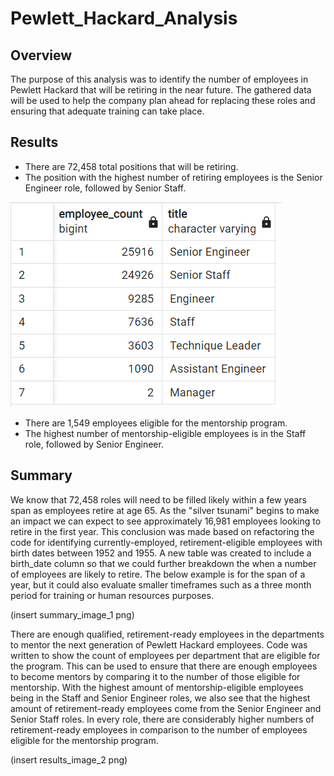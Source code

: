 # Pewlett_Hackard_Analysis


## Overview

The purpose of this analysis was to identify the number of employees in Pewlett Hackard that will be retiring in the near future. The gathered data will be used to help the company plan ahead for replacing these roles and ensuring that adequate training can take place. 


## Results

- There are 72,458 total positions that will be retiring.
- The position with the highest number of retiring employees is the Senior Engineer role, followed by Senior Staff.

![Image 1](https://github.com/Aleahkita/Pewlett_Hackard_Analysis/blob/main/results_image_1.png)

- There are 1,549 employees eligible for the mentorship program.
- The highest number of mentorship-eligible employees is in the Staff role, followed by Senior Engineer.


## Summary

We know that 72,458 roles will need to be filled likely within a few years span as employees retire at age 65. As the "silver tsunami" begins to make an impact we can expect to see approximately 16,981 employees looking to retire in the first year. This conclusion was made based on refactoring the code for identifying currently-employed, retirement-eligible employees with birth dates between 1952 and 1955. A new table was created to include a birth_date column so that we could further breakdown the when a number of employees are  likely to retire. The below example is for the span of a year, but it could also evaluate smaller timeframes such as a three month period for training or human resources purposes.

(insert summary_image_1 png)


There are enough qualified, retirement-ready employees in the departments to mentor the next generation of Pewlett Hackard employees. Code was written to show the count of employees per department that are eligible for the program. This can be used to ensure that there are enough employees to become  mentors by comparing it to the number of those eligible for mentorship. With the highest amount of mentorship-eligible employees being in the Staff and Senior Engineer roles, we also see that the highest amount of retirement-ready employees come from the Senior Engineer and Senior Staff roles. In every role, there are considerably higher numbers of retirement-ready employees in comparison to the number of employees eligible for the mentorship program.

(insert results_image_2 png)
